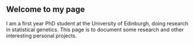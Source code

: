 ## Welcome to my page

I am a first year PhD student at the University of Edinburgh, doing research in statistical genetics. This page is to document some research and other interesting personal projects.





